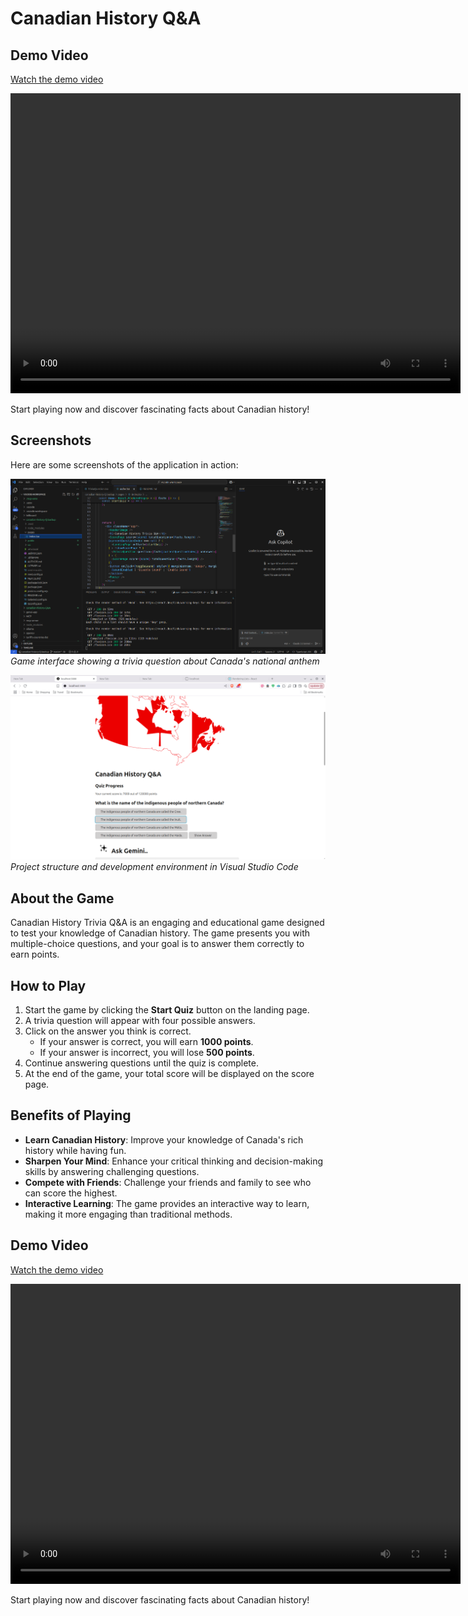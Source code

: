 # Canadian History Q&A

## Demo Video
[Watch the demo video](https://youtu.be/XkJxQrnT3V8?feature=shared)

<!-- For embedding the video directly in the README (if supported by the platform) -->
<video width="720" height="480" controls>
  <source src="https://youtu.be/XkJxQrnT3V8?feature=shared" type="video/mp4">
  Your browser does not support the video tag.
</video>

Start playing now and discover fascinating facts about Canadian history!

## Screenshots
Here are some screenshots of the application in action:

![Canadian History Q&A Game Interface](https://github.com/freddybihozagara/canadian-history-Q-A/blob/master/public/api/images/20250609062529.png)
*Game interface showing a trivia question about Canada's national anthem*

![Project Structure in VS Code](https://github.com/freddybihozagara/canadian-history-Q-A/blob/master/public/api/images/20250609063640.png)
*Project structure and development environment in Visual Studio Code*


## About the Game
Canadian History Trivia Q&A is an engaging and educational game designed to test your knowledge of Canadian history. The game presents you with multiple-choice questions, and your goal is to answer them correctly to earn points.

## How to Play
1. Start the game by clicking the **Start Quiz** button on the landing page.
2. A trivia question will appear with four possible answers.
3. Click on the answer you think is correct.
   - If your answer is correct, you will earn **1000 points**.
   - If your answer is incorrect, you will lose **500 points**.
4. Continue answering questions until the quiz is complete.
5. At the end of the game, your total score will be displayed on the score page.

## Benefits of Playing
- **Learn Canadian History**: Improve your knowledge of Canada's rich history while having fun.
- **Sharpen Your Mind**: Enhance your critical thinking and decision-making skills by answering challenging questions.
- **Compete with Friends**: Challenge your friends and family to see who can score the highest.
- **Interactive Learning**: The game provides an interactive way to learn, making it more engaging than traditional methods.

## Demo Video
[Watch the demo video](https://youtu.be/XkJxQrnT3V8?feature=shared)

<!-- For embedding the video directly in the README (if supported by the platform) -->
<video width="720" height="480" controls>
  <source src="https://youtu.be/XkJxQrnT3V8?feature=shared" type="video/mp4">
  Your browser does not support the video tag.
</video>

Start playing now and discover fascinating facts about Canadian history!

